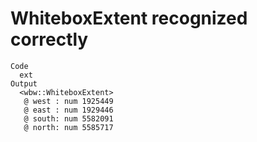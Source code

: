 # WhiteboxExtent recognized correctly

    Code
      ext
    Output
      <wbw::WhiteboxExtent>
       @ west : num 1925449
       @ east : num 1929446
       @ south: num 5582091
       @ north: num 5585717

